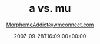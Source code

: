 ---
title: 'a vs. mu'
posts: 16
hash: 't883'
author: 'MorphemeAddict@wmconnect.com'
date: 2007-09-28T16:09:00+00:00
sources:
  - http://forums.tokipona.org/viewtopic.php%3Ft=883.html
---
